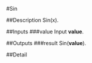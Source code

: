 #Sin

##Description
Sin(x).

##Inputs
###value
Input **value**.

##Outputs
###result
Sin(**value**).

##Detail

